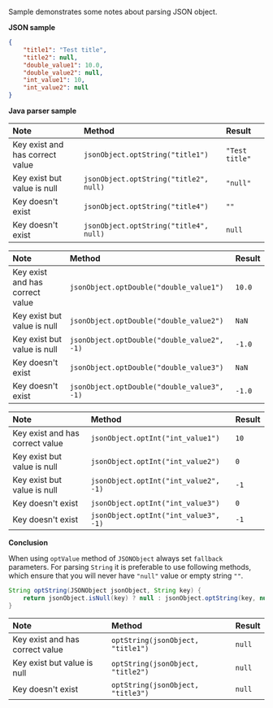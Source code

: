 Sample demonstrates some notes about parsing JSON object.

**JSON sample**

```json
{
    "title1": "Test title",
    "title2": null,
    "double_value1": 10.0,
    "double_value2": null,
    "int_value1": 10,
    "int_value2": null
}
```

**Java parser sample**

| Note      | Method | Result  |
| :-------- | :--------| :-- |
| Key exist and has correct value  | `jsonObject.optString("title1")`       |  `"Test title"`   |
| Key exist but value is null      | `jsonObject.optString("title2", null)` |  `"null"`  |
| Key doesn't exist                | `jsonObject.optString("title4")`       | `""`  |
| Key doesn't exist                | `jsonObject.optString("title4", null)` | `null`  |

| Note      | Method | Result  |
| :-------- | :--------| :-- |
| Key exist and has correct value  | `jsonObject.optDouble("double_value1")`    |  `10.0`   |
| Key exist but value is null      | `jsonObject.optDouble("double_value2")`    |  `NaN`  |
| Key exist but value is null      | `jsonObject.optDouble("double_value2", -1)`| `-1.0`  |
| Key doesn't exist                | `jsonObject.optDouble("double_value3")`    | `NaN`  |
| Key doesn't exist                | `jsonObject.optDouble("double_value3", -1)`| `-1.0`  |

| Note      | Method | Result  |
| :-------- | :--------| :-- |
| Key exist and has correct value  | `jsonObject.optInt("int_value1")`    |  `10`   |
| Key exist but value is null      | `jsonObject.optInt("int_value2")`    |  `0`  |
| Key exist but value is null      | `jsonObject.optInt("int_value2", -1)`| `-1`  |
| Key doesn't exist                | `jsonObject.optInt("int_value3")`    | `0`  |
| Key doesn't exist                | `jsonObject.optInt("int_value3", -1)`| `-1`  |

**Сonclusion**

When using `optValue` method of `JSONObject` always set `fallback` parameters. For parsing `String` it is preferable to use following methods, which ensure that you will never have `"null"` value or empty string `""`.

```java
String optString(JSONObject jsonObject, String key) {
    return jsonObject.isNull(key) ? null : jsonObject.optString(key, null);
}
```

| Note      | Method | Result  |
| :-------- | :--------| :-- |
| Key exist and has correct value  | `optString(jsonObject, "title1")` | `null`  |
| Key exist but value is null      | `optString(jsonObject, "title2")` | `null`  |
| Key doesn't exist                | `optString(jsonObject, "title3")` | `null`  |

